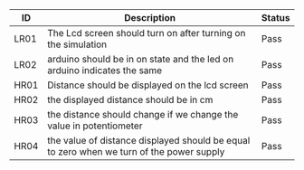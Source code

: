 |  ID|Description|Status|
  |---|---|---|
  | LR01 | The Lcd screen should turn on after turning on the simulation | Pass |
  | LR02 | arduino should be in on state and the led on arduino indicates the same | Pass |
  | HR01 | Distance should be displayed on the lcd screen | Pass |
  | HR02 | the displayed distance should be in cm | Pass |
  | HR03 | the distance should change if we change the value in potentiometer | Pass |
  | HR04 | the value of distance displayed should be equal to zero when we turn of the power supply | Pass |
